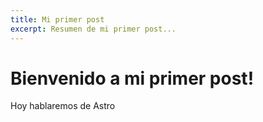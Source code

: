 ```yaml
---
title: Mi primer post
excerpt: Resumen de mi primer post...
---
```


# Bienvenido a mi primer post!

Hoy hablaremos de Astro